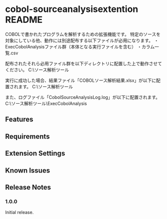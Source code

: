 # cobol-sourceanalysisextention README

COBOLで書かれたプログラムを解析するための拡張機能です。
特定のソースを対象にしている他、動作には別途配布する以下ファイルが必用になります。
・ExecCobolAnalysisファイル群（本体となる実行ファイルを含む）
・カラム一覧.csv

配布されたそれら必用ファイル群を以下ディレクトリに配置した上で動作させてください。
C:\ソース解析ツール

実行に成功した場合、結果ファイル「COBOLソース解析結果.xlsx」が以下に配置されます。
C:\ソース解析ツール

また、ログファイル「CobolSourceAnalysisLog.log」が以下に配置されます。
C:\ソース解析ツール\ExecCobolAnalysis

## Features

## Requirements

## Extension Settings

## Known Issues

## Release Notes

### 1.0.0

Initial release.
